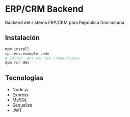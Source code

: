 # ERP/CRM Backend

Backend del sistema ERP/CRM para República Dominicana.

## Instalación

```bash
npm install
cp .env.example .env
# Editar .env con tus credenciales
npm run dev
```

## Tecnologías

- Node.js
- Express
- MySQL
- Sequelize
- JWT